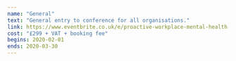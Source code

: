 ```yaml
---
name: "General"
text: "General entry to conference for all organisations."
link: https://www.eventbrite.co.uk/e/proactive-workplace-mental-health-summit-2020-tickets-83636875145
cost: "£299 + VAT + booking fee"
begins: 2020-02-01
ends: 2020-03-30
---
```

